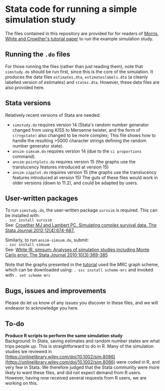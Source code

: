 # Stata code for running a simple simulation study
The files contained in this repository are provided for for readers of [Morris, White and Crowther's tutorial paper](https://onlinelibrary.wiley.com/doi/10.1002/sim.8086) to run the example simulation study.

## Running the `.do` files
For those running the files (rather than just reading them), note that `simstudy.do` should be run first, since this is the core of the simulation. It produces the data files `estimates.dta`, `estimateslabels.dta` (a cleanly labelled version of estimates) and `states.dta`. However, these data files are also provided here.

## Stata versions
Relatively recent versions of Stata are needed:   
* `simstudy.do` requires version 14 (Stata's random number generator changed from using KISS to Mersenne twister, and the form of `c(rngstate)` also changed to be more complex; This file shows how to handle the resulting >5000 character strings defining the random number generator state).
* `ansim-simsum.do` requires version 14 (due to the `ci proportions` command).
* `ansim-pointplots.do` requires version 15 (the graphs use the translucency features introduced at version 15)
* `ansim-zipplot.do` requires version 15 (the graphs use the translucency features introduced at version 15)
The guts of these files would work in older versions (down to 11.2), and could be adapted by users.

## User-written packages
To run `simstudy.do`, the user-written package `survsim` is required. This can be installed with:   
`. ssc install survsim`   
See: [Crowther MJ and Lambert PC. Simulating complex survival data. The Stata Journal 2012;12(4):674-687.](http://www.stata-journal.com/article.html?article=st0275)   

Similarly, to run `ansim-simsum.do`, submit:   
`. ssc install simsum`   
See: [White IR. simsum: Analyses of simulation studies including Monte Carlo error. The Stata Journal 2010;10(3):369-385](http://www.stata-journal.com/article.html?article=st0200)   

Note that the graphs presented in the [tutorial](https://onlinelibrary.wiley.com/doi/10.1002/sim.8086) used the MRC graph scheme, which can be downloaded using:
`. ssc install scheme-mrc`
and invoked with
`. set scheme mrc`

## Bugs, issues and improvements
Please do let us know of any issues you discover in these files, and we will endeavor to acknowledge you here.

## To-do
**Produce R scripts to perform the same simulation study**   
Background: In Stata, saving estimates and random number states are what trips people up. This is straightforward to do in R. Many of the simulation studies we reviewed in [https://onlinelibrary.wiley.com/doi/10.1002/sim.8086](https://onlinelibrary.wiley.com/doi/10.1002/sim.8086) were coded in R, and very few in Stata. We therefore judged that the Stata community were more likely to want these files, and did not expect demand from R users. However, having now received several requests from R users, we are working on this.
